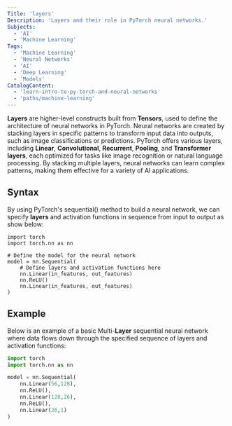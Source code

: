 ```yaml
---
Title: 'layers'
Description: 'Layers and their role in PyTorch neural networks.' 
Subjects:
  - 'AI'
  - 'Machine Learning'
Tags:
  - 'Machine Learning'
  - 'Neural Networks'
  - 'AI'
  - 'Deep Learning'
  - 'Models'
CatalogContent:
  - 'learn-intro-to-py-torch-and-neural-networks'
  - 'paths/machine-learning'
---
```


**Layers** are higher-level constructs built from **Tensors**, used to define the architecture of neural networks in PyTorch. Neural networks are created by stacking layers in specific patterns to transform input data into outputs, such as image classifications or predictions. PyTorch offers various layers, including **Linear**, **Convolutional**, **Recurrent**, **Pooling**, and **Transformer layers**, each optimized for tasks like image recognition or natural language processing. By stacking multiple layers, neural networks can learn complex patterns, making them effective for a variety of AI applications.

## Syntax

By using PyTorch's sequential() method to build a neural network, we can specify **layers** and activation functions in sequence from input to output as show below:

```pseudo
import torch
import torch.nn as nn

# Define the model for the neural network
model = nn.Sequential(
    # Define layers and activation functions here
    nn.Linear(in_features, out_features)
    nn.ReLU()
    nn.Linear(in_features, out_features)
)
```

## Example

Below is an example of a basic Multi-**Layer** sequential neural network where data flows down through the specified sequence of layers and activation functions:

```py
import torch
import torch.nn as nn

model = nn.Sequential(
    nn.Linear(56,128),
    nn.ReLU(),
    nn.Linear(128,26),
    nn.ReLU(),
    nn.Linear(26,1)
)
```
